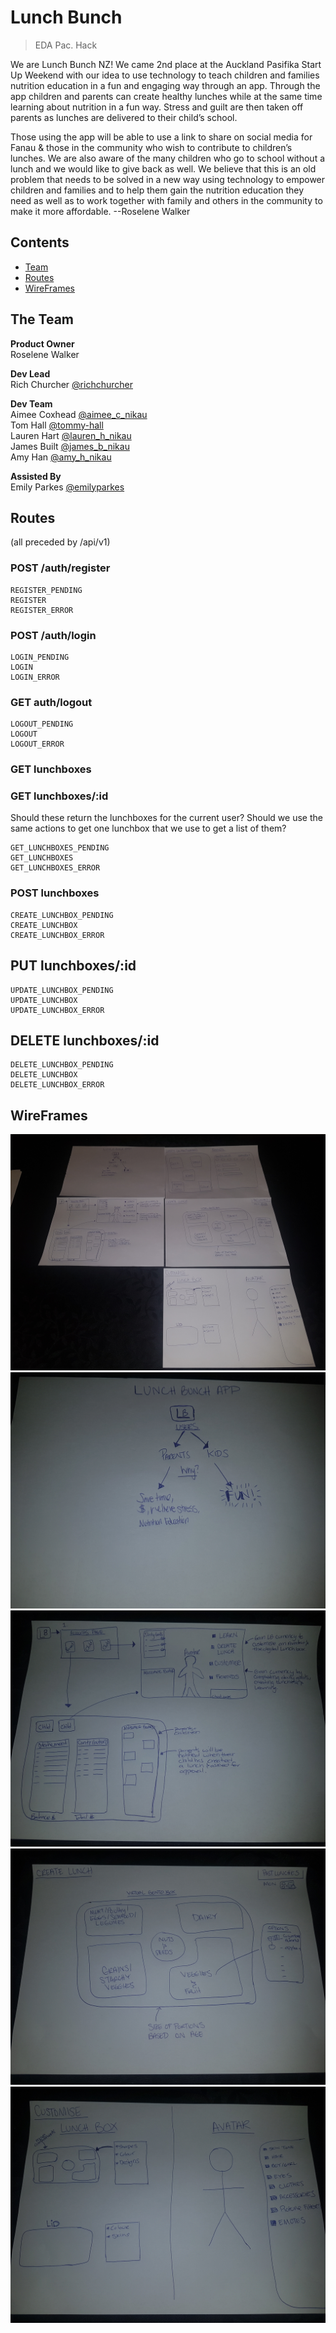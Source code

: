 # Lunch Bunch 

> EDA Pac. Hack

We are Lunch Bunch NZ! We came 2nd place at the Auckland Pasifika Start Up Weekend with our idea to use technology to teach children and families nutrition education in a fun and engaging way through an app. Through the app children and parents can create healthy lunches while at the same time learning about nutrition in a fun way. Stress and guilt are then taken off parents as lunches are delivered to their child’s school.

Those using the app will be able to use a link to share on social media for Fanau & those in the community who wish to contribute to children’s lunches. We are also aware of the many children who go to school without a lunch and we would like to give back as well. We believe that this is an old problem that needs to be solved in a new way using technology to empower children and families and to help them gain the nutrition education they need as well as to work together with family and others in the community to make it more affordable.
--Roselene Walker   


## Contents
- [Team](#the-team)  
- [Routes](#routes)  
- [WireFrames](#wireframes)  


## The Team
**Product Owner**  
Roselene Walker  

**Dev Lead**  
Rich Churcher [@richchurcher](https://github.com/richchurcher)  

**Dev Team**  
Aimee Coxhead [@aimee_c_nikau](https://github.com/aimee-coxhead)  
Tom Hall [@tommy-hall](https://github.com/tommy-hall)  
Lauren Hart [@lauren_h_nikau](https://github.com/lauren-hart)  
James Built [@james_b_nikau](https://github.com/james-built)  
Amy Han [@amy_h_nikau](https://github.com/amy-han)  

**Assisted By**  
Emily Parkes [@emilyparkes](https://github.com/emilyparkes)  


## Routes

(all preceded by /api/v1)

### POST /auth/register

```
REGISTER_PENDING
REGISTER
REGISTER_ERROR
```

### POST /auth/login

```
LOGIN_PENDING
LOGIN
LOGIN_ERROR
```

### GET auth/logout

```
LOGOUT_PENDING
LOGOUT
LOGOUT_ERROR
```

### GET lunchboxes
### GET lunchboxes/:id

Should these return the lunchboxes for the current user? Should we use the same actions to get one lunchbox that we use to get a list of them?

```
GET_LUNCHBOXES_PENDING
GET_LUNCHBOXES
GET_LUNCHBOXES_ERROR
```

### POST lunchboxes

```
CREATE_LUNCHBOX_PENDING
CREATE_LUNCHBOX
CREATE_LUNCHBOX_ERROR
```

## PUT lunchboxes/:id

```
UPDATE_LUNCHBOX_PENDING
UPDATE_LUNCHBOX
UPDATE_LUNCHBOX_ERROR
```

## DELETE lunchboxes/:id

```
DELETE_LUNCHBOX_PENDING
DELETE_LUNCHBOX
DELETE_LUNCHBOX_ERROR
```

## WireFrames

![1](./20180919_230402.jpg)
![2](./20180919_230507.jpg)
![3](./20180919_230540.jpg)
![4](./20180919_230622.jpg)
![5](./20180919_230636.jpg)

